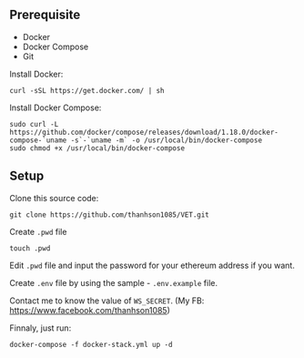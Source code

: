 
## Prerequisite
- Docker
- Docker Compose
- Git

Install Docker:
```
curl -sSL https://get.docker.com/ | sh
```
Install Docker Compose:
```
sudo curl -L https://github.com/docker/compose/releases/download/1.18.0/docker-compose-`uname -s`-`uname -m` -o /usr/local/bin/docker-compose
sudo chmod +x /usr/local/bin/docker-compose
```

## Setup

Clone this source code:
```
git clone https://github.com/thanhson1085/VET.git
```

Create `.pwd` file
```
touch .pwd
```

Edit `.pwd` file and input the password for your ethereum address if you want.

Create `.env` file by using the sample - `.env.example` file.

Contact me to know the value of `WS_SECRET`. (My FB: https://www.facebook.com/thanhson1085)

Finnaly, just run:
```
docker-compose -f docker-stack.yml up -d
```


